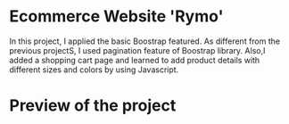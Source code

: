 # Ecommerce Website 'Rymo'
In this project, I applied the basic Boostrap featured. As different from the previous projectS, I used pagination feature of Boostrap library. Also,I added a shopping cart page and learned to add product details with different sizes and colors by using Javascript.
# Preview of the project

